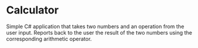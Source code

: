 # Calculator
Simple C# application that takes two numbers and an operation from the user input. Reports back to the user the result of the two numbers using the corresponding arithmetic operator.
